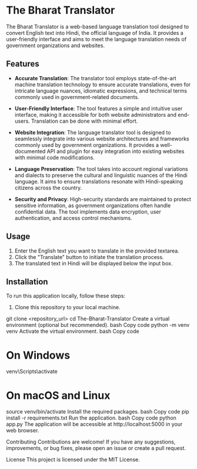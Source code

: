 # The Bharat Translator

The Bharat Translator is a web-based language translation tool designed to convert English text into Hindi, the official language of India. It provides a user-friendly interface and aims to meet the language translation needs of government organizations and websites.

## Features

- **Accurate Translation**: The translator tool employs state-of-the-art machine translation technology to ensure accurate translations, even for intricate language nuances, idiomatic expressions, and technical terms commonly used in government-related documents.

- **User-Friendly Interface**: The tool features a simple and intuitive user interface, making it accessible for both website administrators and end-users. Translation can be done with minimal effort.

- **Website Integration**: The language translator tool is designed to seamlessly integrate into various website architectures and frameworks commonly used by government organizations. It provides a well-documented API and plugin for easy integration into existing websites with minimal code modifications.

- **Language Preservation**: The tool takes into account regional variations and dialects to preserve the cultural and linguistic nuances of the Hindi language. It aims to ensure translations resonate with Hindi-speaking citizens across the country.

- **Security and Privacy**: High-security standards are maintained to protect sensitive information, as government organizations often handle confidential data. The tool implements data encryption, user authentication, and access control mechanisms.

## Usage

1. Enter the English text you want to translate in the provided textarea.
2. Click the "Translate" button to initiate the translation process.
3. The translated text in Hindi will be displayed below the input box.

## Installation

To run this application locally, follow these steps:

1. Clone this repository to your local machine.


git clone <repository_url>
cd The-Bharat-Translator
Create a virtual environment (optional but recommended).
bash
Copy code
python -m venv venv
Activate the virtual environment.
bash
Copy code
# On Windows
venv\Scripts\activate

# On macOS and Linux
source venv/bin/activate
Install the required packages.
bash
Copy code
pip install -r requirements.txt
Run the application.
bash
Copy code
python app.py
The application will be accessible at http://localhost:5000 in your web browser.

Contributing
Contributions are welcome! If you have any suggestions, improvements, or bug fixes, please open an issue or create a pull request.

License
This project is licensed under the MIT License.







